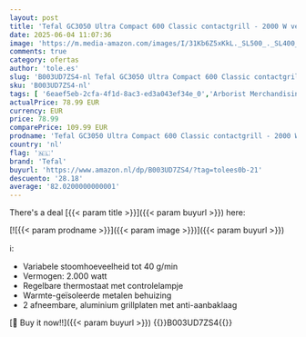 ```yaml
---
layout: post
title: 'Tefal GC3050 Ultra Compact 600 Classic contactgrill - 2000 W vermogen - Afneembare grillplaten'
date: 2025-06-04 11:07:36
image: 'https://m.media-amazon.com/images/I/31Kb6Z5xKkL._SL500_._SL400_.jpg'
comments: true
category: ofertas
author: 'tole.es'
slug: 'B003UD7ZS4-nl Tefal GC3050 Ultra Compact 600 Classic contactgrill - 2000...'
sku: 'B003UD7ZS4-nl'
tags: [ '6eaef5eb-2cfa-4f1d-8ac3-ed3a043ef34e_0','Arborist Merchandising Root','Binnengrills & bakplaten','Elektrische grills','Huishoudelijke apparaten','KitchenTefal','Kleine keukenapparaten','Losse kookplaten, elektrische pannen & warmhouders','Self Service','Special Features Stores','Wonen & keuken','tefal','🇳🇱', ]
actualPrice: 78.99 EUR
currency: EUR
price: 78.99
comparePrice: 109.99 EUR
prodname: 'Tefal GC3050 Ultra Compact 600 Classic contactgrill - 2000 W vermogen - Afneembare grillplaten'
country: 'nl'
flag: '🇳🇱'
brand: 'Tefal'
buyurl: 'https://www.amazon.nl/dp/B003UD7ZS4/?tag=tolees0b-21'
descuento: '28.18'
average: '82.0200000000001'
---
```


There's a deal [{{< param title >}}]({{< param buyurl >}})  here:

[![{{< param prodname >}}]({{< param image >}})]({{< param buyurl >}})

ℹ️:

- Variabele stoomhoeveelheid tot 40 g/min
- Vermogen: 2.000 watt
- Regelbare thermostaat met controlelampje
- Warmte-geïsoleerde metalen behuizing
- 2 afneembare, aluminium grillplaten met anti-aanbaklaag

[🛒 Buy it now!!]({{< param buyurl >}})
{{<world>}}B003UD7ZS4{{</world>}}
